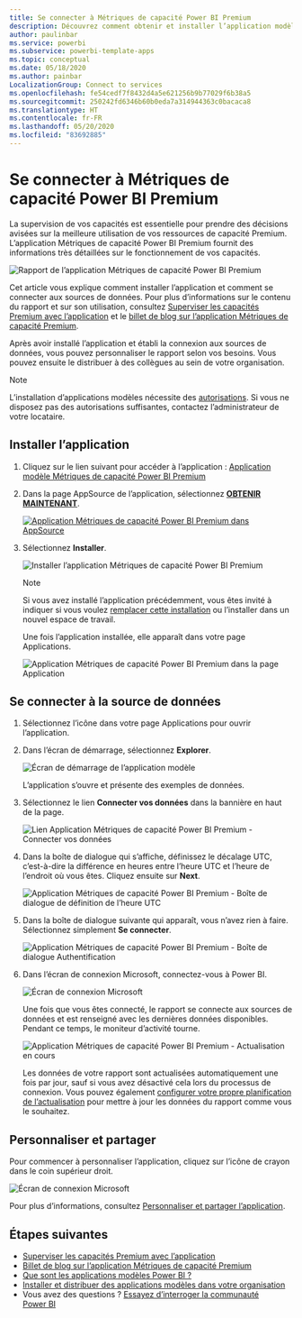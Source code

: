 ```yaml
---
title: Se connecter à Métriques de capacité Power BI Premium
description: Découvrez comment obtenir et installer l’application modèle Métriques de capacité Power BI Premium, et comment se connecter aux données.
author: paulinbar
ms.service: powerbi
ms.subservice: powerbi-template-apps
ms.topic: conceptual
ms.date: 05/18/2020
ms.author: painbar
LocalizationGroup: Connect to services
ms.openlocfilehash: fe54cedf7f8432d4a5e621256b9b77029f6b38a5
ms.sourcegitcommit: 250242fd6346b60b0eda7a314944363c0bacaca8
ms.translationtype: HT
ms.contentlocale: fr-FR
ms.lasthandoff: 05/20/2020
ms.locfileid: "83692885"
---
```

# <a name="connect-to-power-bi-premium-capacity-metrics"></a>Se connecter à Métriques de capacité Power BI Premium
La supervision de vos capacités est essentielle pour prendre des décisions avisées sur la meilleure utilisation de vos ressources de capacité Premium. L’application Métriques de capacité Power BI Premium fournit des informations très détaillées sur le fonctionnement de vos capacités.

![Rapport de l’application Métriques de capacité Power BI Premium](media/service-connect-to-pbi-premium-capacity-metrics/service-pbi-premium-capacity-metrics-app-report.png)

Cet article vous explique comment installer l’application et comment se connecter aux sources de données. Pour plus d’informations sur le contenu du rapport et sur son utilisation, consultez [Superviser les capacités Premium avec l’application](../service-admin-premium-monitor-capacity.md) et le [billet de blog sur l’application Métriques de capacité Premium](https://powerbi.microsoft.com/blog/premium-capacity-metrics-app-new-health-center-with-kpis-to-explore-relevant-metrics-and-steps-to-mitigate-issues/).

Après avoir installé l’application et établi la connexion aux sources de données, vous pouvez personnaliser le rapport selon vos besoins. Vous pouvez ensuite le distribuer à des collègues au sein de votre organisation.

> [!NOTE]
> L’installation d’applications modèles nécessite des [autorisations](./service-template-apps-install-distribute.md#prerequisites). Si vous ne disposez pas des autorisations suffisantes, contactez l’administrateur de votre locataire.

## <a name="install-the-app"></a>Installer l’application

1. Cliquez sur le lien suivant pour accéder à l’application : [Application modèle Métriques de capacité Power BI Premium](https://app.powerbi.com/groups/me/getapps/services/pbi_pcmm.capacity-metrics-dxt)

1. Dans la page AppSource de l’application, sélectionnez [**OBTENIR MAINTENANT**](https://app.powerbi.com/groups/me/getapps/services/pbi_pcmm.capacity-metrics-dxt).

    [![Application Métriques de capacité Power BI Premium dans AppSource](media/service-connect-to-pbi-premium-capacity-metrics/service-pbi-premium-capacity-metrics-app-appsource-get-it-now.png)](https://app.powerbi.com/groups/me/getapps/services/pbi_pcmm.capacity-metrics-dxt)

1. Sélectionnez **Installer**. 

    ![Installer l’application Métriques de capacité Power BI Premium](media/service-connect-to-pbi-premium-capacity-metrics/service-pbi-premium-capacity-metric-select-install.png)

    > [!NOTE]
    > Si vous avez installé l’application précédemment, vous êtes invité à indiquer si vous voulez [remplacer cette installation](./service-template-apps-install-distribute.md#update-a-template-app) ou l’installer dans un nouvel espace de travail.

    Une fois l’application installée, elle apparaît dans votre page Applications.

   ![Application Métriques de capacité Power BI Premium dans la page Application](media/service-connect-to-pbi-premium-capacity-metrics/service-pbi-premium-capacity-metrics-app-apps-page-icon.png)

## <a name="connect-to-data-sources"></a>Se connecter à la source de données

1. Sélectionnez l’icône dans votre page Applications pour ouvrir l’application.

1. Dans l’écran de démarrage, sélectionnez **Explorer**.

   ![Écran de démarrage de l’application modèle](media/service-connect-to-pbi-premium-capacity-metrics/service-pbi-premium-capacity-metrics-app-splash-screen.png)

   L’application s’ouvre et présente des exemples de données.

1. Sélectionnez le lien **Connecter vos données** dans la bannière en haut de la page.

   ![Lien Application Métriques de capacité Power BI Premium - Connecter vos données](media/service-connect-to-pbi-premium-capacity-metrics/service-pbi-premium-capacity-metrics-app-connect-data.png)

1. Dans la boîte de dialogue qui s’affiche, définissez le décalage UTC, c’est-à-dire la différence en heures entre l’heure UTC et l’heure de l’endroit où vous êtes. Cliquez ensuite sur **Next**.
  
   ![Application Métriques de capacité Power BI Premium - Boîte de dialogue de définition de l’heure UTC](media/service-connect-to-pbi-premium-capacity-metrics/service-pbi-premium-capacity-metrics-app-setutc-dialog.png)

1. Dans la boîte de dialogue suivante qui apparaît, vous n’avez rien à faire. Sélectionnez simplement **Se connecter**.

   ![Application Métriques de capacité Power BI Premium - Boîte de dialogue Authentification](media/service-connect-to-pbi-premium-capacity-metrics/service-pbi-premium-capacity-metrics-app-authentication-dialog.png)

1. Dans l’écran de connexion Microsoft, connectez-vous à Power BI.

   ![Écran de connexion Microsoft](media/service-connect-to-pbi-premium-capacity-metrics/service-pbi-premium-capacity-metrics-app-microsoft-login.png)

   Une fois que vous êtes connecté, le rapport se connecte aux sources de données et est renseigné avec les dernières données disponibles. Pendant ce temps, le moniteur d’activité tourne.

   ![Application Métriques de capacité Power BI Premium - Actualisation en cours](media/service-connect-to-pbi-premium-capacity-metrics/service-pbi-premium-capacity-metrics-app-refresh-monitor.png)

   Les données de votre rapport sont actualisées automatiquement une fois par jour, sauf si vous avez désactivé cela lors du processus de connexion. Vous pouvez également [configurer votre propre planification de l’actualisation](./refresh-scheduled-refresh.md) pour mettre à jour les données du rapport comme vous le souhaitez.

## <a name="customize-and-share"></a>Personnaliser et partager

Pour commencer à personnaliser l’application, cliquez sur l’icône de crayon dans le coin supérieur droit.

 ![Écran de connexion Microsoft](media/service-connect-to-pbi-premium-capacity-metrics/service-pbi-premium-capacity-metrics-app-customize.png)

Pour plus d’informations, consultez [Personnaliser et partager l’application](./service-template-apps-install-distribute.md#customize-and-share-the-app).

## <a name="next-steps"></a>Étapes suivantes
* [Superviser les capacités Premium avec l’application](../admin/service-admin-premium-monitor-capacity.md)
* [Billet de blog sur l’application Métriques de capacité Premium](https://powerbi.microsoft.com/blog/premium-capacity-metrics-app-new-health-center-with-kpis-to-explore-relevant-metrics-and-steps-to-mitigate-issues/)
* [Que sont les applications modèles Power BI ?](./service-template-apps-overview.md)
* [Installer et distribuer des applications modèles dans votre organisation](./service-template-apps-install-distribute.md)
* Vous avez des questions ? [Essayez d’interroger la communauté Power BI](https://community.powerbi.com/)